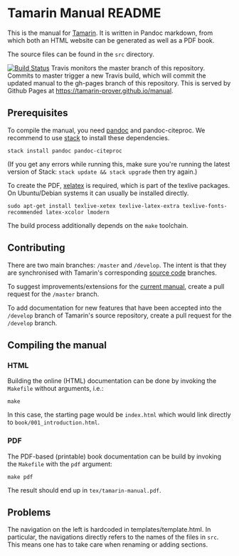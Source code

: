 # Tamarin Manual README

This is the manual for
[Tamarin](https://github.com/tamarin-prover/tamarin-prover). It is written in
Pandoc markdown, from which both an HTML website can be generated as well as a
PDF book.

The source files can be found in the `src` directory.

[![Build Status](https://travis-ci.org/tamarin-prover/manual.svg?branch=master)](https://travis-ci.org/tamarin-prover/manual) Travis monitors the master branch of this repository. Commits to master trigger a new Travis build, which will commit the updated manual to the gh-pages branch of this repository. This is served by Github Pages at https://tamarin-prover.github.io/manual.

## Prerequisites

To compile the manual, you need [pandoc](http://pandoc.org) and pandoc-citeproc.
We recommend to use [stack](https://www.haskellstack.org/) to install these dependencies.

    stack install pandoc pandoc-citeproc

(If you get any errors while running this, make sure you're running the latest version of Stack: 
`stack update && stack upgrade` then try again.)

To create the PDF, [xelatex](http://xetex.sourceforge.net/) is required,
which is part of the texlive packages. On Ubuntu/Debian systems it can
usually be installed directly.

    sudo apt-get install texlive-xetex texlive-latex-extra texlive-fonts-recommended latex-xcolor lmodern

The build process additionally depends on the `make` toolchain.


## Contributing

There are two main branches: `/master` and `/develop`. The intent is that they are 
synchronised with Tamarin's corresponding [source code](https://github.com/tamarin-prover/tamarin-prover) branches.

To suggest improvements/extensions for the [current manual](https://tamarin-prover.github.io/manual), 
create a pull request for the `/master` branch.

To add documentation for new features that have been accepted into the `/develop` 
branch of Tamarin's source repository, create a pull request for the `/develop` 
branch.


## Compiling the manual

### HTML

Building the online (HTML) documentation can be done by invoking the `Makefile`
without arguments, i.e.:

    make

In this case, the starting page would be `index.html` which would link directly
to `book/001_introduction.html`.

### PDF

The PDF-based (printable) book documentation can be build by invoking the
`Makefile` with the `pdf` argument:

    make pdf

The result should end up in `tex/tamarin-manual.pdf`.


## Problems

The navigation on the left is hardcoded in templates/template.html. In
particular, the navigations directly refers to the names of the files in `src`.
This means one has to take care when renaming or adding sections.

